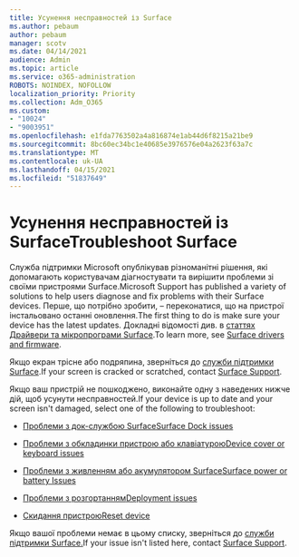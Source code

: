 ```yaml
---
title: Усунення несправностей із Surface
ms.author: pebaum
author: pebaum
manager: scotv
ms.date: 04/14/2021
audience: Admin
ms.topic: article
ms.service: o365-administration
ROBOTS: NOINDEX, NOFOLLOW
localization_priority: Priority
ms.collection: Adm_O365
ms.custom:
- "10024"
- "9003951"
ms.openlocfilehash: e1fda7763502a4a816874e1ab44d6f8215a21be9
ms.sourcegitcommit: 8bc60ec34bc1e40685e3976576e04a2623f63a7c
ms.translationtype: MT
ms.contentlocale: uk-UA
ms.lasthandoff: 04/15/2021
ms.locfileid: "51837649"
---
```

# <a name="troubleshoot-surface"></a><span data-ttu-id="6a4bf-102">Усунення несправностей із Surface</span><span class="sxs-lookup"><span data-stu-id="6a4bf-102">Troubleshoot Surface</span></span>

<span data-ttu-id="6a4bf-103">Служба підтримки Microsoft опублікував різноманітні рішення, які допомагають користувачам діагностувати та вирішити проблеми зі своїми пристроями Surface.</span><span class="sxs-lookup"><span data-stu-id="6a4bf-103">Microsoft Support has published a variety of solutions to help users diagnose and fix problems with their Surface devices.</span></span> <span data-ttu-id="6a4bf-104">Перше, що потрібно зробити, – переконатися, що на пристрої інстальовано останні оновлення.</span><span class="sxs-lookup"><span data-stu-id="6a4bf-104">The first thing to do is make sure your device has the latest updates.</span></span> <span data-ttu-id="6a4bf-105">Докладні відомості див. в [статтях Драйвери та мікропрограми Surface](https://docs.microsoft.com/surface/support-solutions-surface#surface-drivers-and-firmware).</span><span class="sxs-lookup"><span data-stu-id="6a4bf-105">To learn more, see [Surface drivers and firmware](https://docs.microsoft.com/surface/support-solutions-surface#surface-drivers-and-firmware).</span></span>

<span data-ttu-id="6a4bf-106">Якщо екран трісне або подряпина, зверніться до [служби підтримки Surface](https://docs.microsoft.com/surface/contact-surface-support?tabs=online).</span><span class="sxs-lookup"><span data-stu-id="6a4bf-106">If your screen is cracked or scratched, contact [Surface Support](https://docs.microsoft.com/surface/contact-surface-support?tabs=online).</span></span>

<span data-ttu-id="6a4bf-107">Якщо ваш пристрій не пошкоджено, виконайте одну з наведених нижче дій, щоб усунути несправностей.</span><span class="sxs-lookup"><span data-stu-id="6a4bf-107">If your device is up to date and your screen isn't damaged, select one of the following to troubleshoot:</span></span>
 
- [<span data-ttu-id="6a4bf-108">Проблеми з док-службою Surface</span><span class="sxs-lookup"><span data-stu-id="6a4bf-108">Surface Dock issues</span></span>](https://docs.microsoft.com/surface/support-solutions-surface#surface-dock-issues)
 
- [<span data-ttu-id="6a4bf-109">Проблеми з обкладинки пристрою або клавіатурою</span><span class="sxs-lookup"><span data-stu-id="6a4bf-109">Device cover or keyboard issues</span></span>](https://support.microsoft.com/sbs/surface/troubleshoot-your-surface-type-cover-or-keyboard-5b7ed1a7-bedd-5164-94a7-87f8e95df3fe?)
 
- [<span data-ttu-id="6a4bf-110">Проблеми з живленням або акумулятором Surface</span><span class="sxs-lookup"><span data-stu-id="6a4bf-110">Surface power or battery Issues</span></span>](https://docs.microsoft.com/surface/support-solutions-surface#surface-power-or-battery-issues)
 
- [<span data-ttu-id="6a4bf-111">Проблеми з розгортанням</span><span class="sxs-lookup"><span data-stu-id="6a4bf-111">Deployment issues</span></span>](https://docs.microsoft.com/surface/support-solutions-surface#deployment-issues)
 
- [<span data-ttu-id="6a4bf-112">Скидання пристрою</span><span class="sxs-lookup"><span data-stu-id="6a4bf-112">Reset device</span></span>](https://docs.microsoft.com/surface/support-solutions-surface#reset-device)

<span data-ttu-id="6a4bf-113">Якщо вашої проблеми немає в цьому списку, зверніться до [служби підтримки Surface.](https://docs.microsoft.com/surface/contact-surface-support?tabs=online)</span><span class="sxs-lookup"><span data-stu-id="6a4bf-113">If your issue isn't listed here, contact [Surface Support](https://docs.microsoft.com/surface/contact-surface-support?tabs=online).</span></span>

